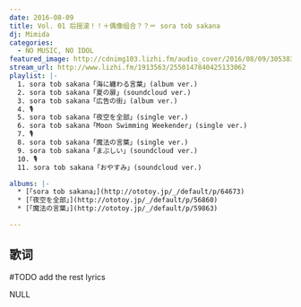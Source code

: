 ```yaml
---
date: 2016-08-09
title: Vol. 01 后摇滚！！＋偶像组合？？＝ sora tob sakana
dj: Mimida
categories:
  - NO MUSIC, NO IDOL
featured_image: http://cdnimg103.lizhi.fm/audio_cover/2016/08/09/30538351098064391_320x320.jpg
stream_url: http://www.lizhi.fm/1913563/2550147840425133062
playlist: |-
  1. sora tob sakana「海に纏わる言葉」(album ver.)
  2. sora tob sakana「夏の扉」(soundcloud ver.)
  3. sora tob sakana「広告の街」(album ver.)
  4. 🎙️
  5. sora tob sakana「夜空を全部」(single ver.)
  6. sora tob sakana「Moon Swimming Weekender」(single ver.)
  7. 🎙️
  8. sora tob sakana「魔法の言葉」(single ver.)
  9. sora tob sakana「まぶしい」(soundcloud ver.)
  10. 🎙️
  11. sora tob sakana「おやすみ」(soundcloud ver.)

albums: |-
  * [「sora tob sakana」](http://ototoy.jp/_/default/p/64673)
  * [「夜空を全部」](http://ototoy.jp/_/default/p/56860)
  * [「魔法の言葉」](http://ototoy.jp/_/default/p/59863)

---
```


<!-- {% sc_player https://soundcloud.com/waek/daze-ft-girl-is-tough-new-york %} -->

## 歌词

#TODO add the rest lyrics

NULL